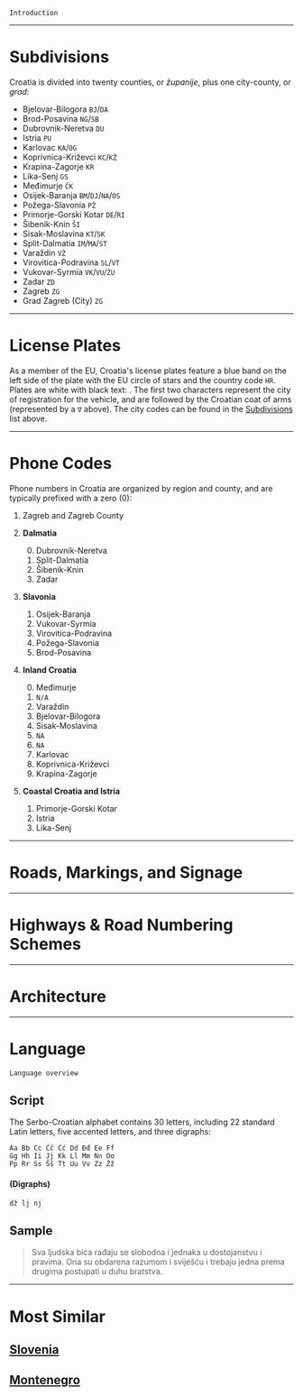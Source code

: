 `Introduction`

---

# Subdivisions

Croatia is divided into twenty counties, or _županije_, plus one city-county, or _grad_:

- Bjelovar-Bilogora `BJ`/`DA`
- Brod-Posavina `NG`/`SB`
- Dubrovnik-Neretva `DU`
- Istria `PU`
- Karlovac `KA`/`OG`
- Koprivnica-Križevci `KC`/`KŽ`
- Krapina-Zagorje `KR`
- Lika-Senj `GS`
- Međimurje `ČK`
- Osijek-Baranja `BM`/`DJ`/`NA`/`OS`
- Požega-Slavonia `PŽ`
- Primorje-Gorski Kotar `DE`/`RI`
- Šibenik-Knin `ŠI`
- Sisak-Moslavina `KT`/`SK`
- Split-Dalmatia `IM`/`MA`/`ST`
- Varaždin `VŽ`
- Virovitica-Podravina `SL`/`VT`
- Vukovar-Syrmia `VK`/`VU`/`ŽU`
- Zadar `ZD`
- Zagreb `ZG`
- Grad Zagreb (City) `ZG`

<CountryMap code="HRV" scale="6000" />

---

# License Plates

As a member of the EU, Croatia's license plates feature a blue band on the left side of the plate with the EU circle of stars and the country code `HR`. Plates are white with black text: <LicensePlate style="eu" code="HR" format="AB∇123-CD"/>. The first two characters represent the city of registration for the vehicle, and are followed by the Croatian coat of arms (represented by a `∇` above). The city codes can be found in the [Subdivisions](#subdivisions) list above.

---

# Phone Codes

Phone numbers in Croatia are organized by region and county, and are typically prefixed with a zero (0):

1. Zagreb and Zagreb County
2. **Dalmatia**

   0. Dubrovnik-Neretva
   1. Split-Dalmatia
   2. Šibenik-Knin
   3. Zadar

3. **Slavonia**

   1. Osijek-Baranja
   2. Vukovar-Syrmia
   3. Virovitica-Podravina
   4. Požega-Slavonia
   5. Brod-Posavina

4. **Inland Croatia**

   0. Međimurje
   1. `N/A`
   2. Varaždin
   3. Bjelovar-Bilogora
   4. Sisak-Moslavina
   5. `NA`
   6. `NA`
   7. Karlovac
   8. Koprivnica-Križevci
   9. Krapina-Zagorje

5. **Coastal Croatia and Istria**

   1. Primorje-Gorski Kotar
   2. Istria
   3. Lika-Senj

---

# Roads, Markings, and Signage

---

# Highways & Road Numbering Schemes

---

# Architecture

---

# Language

`Language overview`

## Script

The Serbo-Croatian alphabet contains 30 letters, including 22 standard Latin letters, five accented letters, and three digraphs:

```
Aa Bb Cc Čč Ćć Dd Đđ Ee Ff
Gg Hh Ii Jj Kk Ll Mm Nn Oo
Pp Rr Ss Šš Tt Uu Vv Zz Žž
```

#### (Digraphs)

```
dž lj nj
```

## Sample

> Sva ljudska bića rađaju se slobodna i jednaka u dostojanstvu i pravima. Ona su obdarena razumom i sviješću i trebaju jedna prema drugima postupati u duhu bratstva.

---

# Most Similar

## [Slovenia](/countries/SVN)

## [Montenegro](/countries/MNE)

